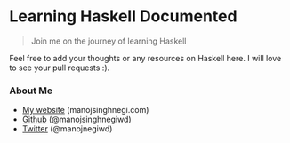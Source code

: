 Learning Haskell Documented
=====================
> Join me on the journey of learning Haskell

Feel free to add your thoughts or any resources on Haskell here. I will love to see your pull requests :).

### About Me

 * [My website](http://manojsinghnegi.com) (manojsinghnegi.com)
 * [Github](http://github.com/manojsinghnegiwd) (@manojsinghnegiwd)
 * [Twitter](http://twitter.com/manojnegiwd) (@manojnegiwd)